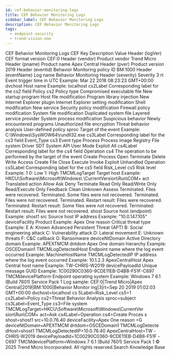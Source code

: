 ```yaml
---
id: cef-behavior-monitoring-logs
title: CEF Behavior Monitoring Logs
sidebar_label: CEF Behavior Monitoring Logs
description: CEF Behavior Monitoring Logs
tags:
  - endpoint-security
  - trend-vision-one
---
```


 CEF Behavior Monitoring Logs CEF Key Description Value Header (logVer) CEF format version CEF:0 Header (vendor) Product vendor Trend Micro Header (pname) Product name Apex Central Header (pver) Product version 2019 Header (eventid) Behavior Monitoring policy ID BM:1000 Header (eventName) Log name Behavior Monitoring Header (severity) Severity 3 rt Event trigger time in UTC Example: Mar 22 2018 08:23:23 GMT+00:00 dvchost Host name Example: localhost cs2Label Corresponding label for the cs2 field Policy cs2 Policy type Compromised executable file New startup program Host file modification Program library injection New Internet Explorer plugin Internet Explorer setting modification Shell modification New service Security policy modification Firewall policy modification System file modification Duplicated system file Layered service provider System process modification Suspicious behavior Newly encountered programs Unauthorized file encryption Threat behavior analysis User-defined policy sproc Target of the event Example: C:\\Windows\\SysWOW64\\rundll32.exe cs3Label Corresponding label for the cs3 field Event_Type cs3 Event type Process Process image Registry File system Driver SDT System API User Mode Exploit All cs4Label Corresponding label for the cs4 field Operation cs4 The operation to be performed by the target of the event Create Process Open Terminate Delete Write Access Create File Close Execute Invoke Exploit Unhandled Operation cs5Label Corresponding label for the cs5 field Risk_Level cs5 Risk level Example: 1 0: Low 1: High TMCMLogTarget Target host Example: HKCU\\Software\\Microsoft\\Windows\ \CurrentVersion\\Run\\COM+ act Translated action Allow Ask Deny Terminate Read Only Read/Write Only Read/Execute Only Feedback Clean Unknown Assess Terminated. Files were recovered. Terminated. Some files were not recovered. Terminated. Files were not recovered. Terminated. Restart result: Files were recovered. Terminated: Restart result: Some files were not recovered. Terminated: Restart result: Files were not recovered. shost Source host (endpoint) Example: shost1 src Source host IP address Example: "10.0.147.105" deviceFacility Product Example: Apex One reason Critical threat type Example: E A: Known Advanced Persistent Threat (APT) B: Social engineering attack C: Vulnerability attack D: Lateral movement E: Unknown threats F: C&C callback G: Ransomware deviceNtDomain Active Directory domain Example: APEXTMCM dntdom Apex One domain hierarchy Example: OSCEDomain1 TMCMLogDetectedHost Endpoint name where the log event occurred Example: MachineHostName TMCMLogDetectedIP IP address where the log event occurred Example: 10.1.2.3 ApexCentralHost Apex Central host name Example: TW-CHRIS-W2019 devicePayloadId Unique message GUID Example: 1C00290C0360-9CDE11EB-D4B8-F51F-C697 TMCMdevicePlatform Endpoint operating system Example: Windows 7 6.1 (Build 7601) Service Pack 1 Log sample: CEF:0|Trend Micro|Apex Central|2019|BM:1000|Behavior Monitor ing|3|rt=Sep 20 2019 01:02:03 GMT+00:00 dvchost=localhost cs 5Label=Risk_Level cs5=1 cs2Label=Policy cs2=Threat Behavior Analysis sproc=subject cs3Label=Event_Type cs3=File system TMCMLogTarget=HKCU\\Software\\Microsoft\\Windows\\CurrentVer sion\\Run\\COM+ act=Ask cs4Label=Operation cs4=Create Proces s shost=shost1 src=10.0.76.40 deviceFacility=Apex One reason =G deviceNtDomain=APEXTMCM dntdom=OSCEDomain1 TMCMLogDetecte dHost=shost1 TMCMLogDetectedIP=10.0.76.40 ApexCentralHost=TW -CHRIS-W2019 devicePayloadId=1C00290C0360-9CDE11EB-D4B8-F51F -C697 TMCMdevicePlatform=Windows 7 6.1 (Build 7601) Service Pack 1 © 2025 Trend Micro Incorporated. All rights reserved.Search Knowledge Base